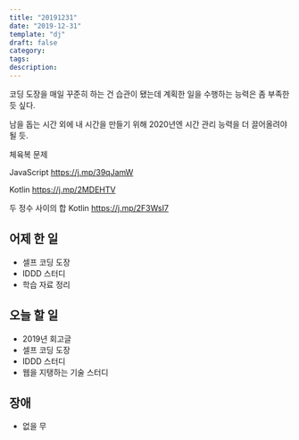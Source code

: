 ```yaml
---
title: "20191231"
date: "2019-12-31"
template: "dj"
draft: false
category: 
tags:
description:
---
```


코딩 도장을 매일 꾸준히 하는 건 습관이 됐는데
계획한 일을 수행하는 능력은 좀 부족한 듯 싶다.

남을 돕는 시간 외에 내 시간을 만들기 위해
2020년엔 시간 관리 능력을 더 끌어올려야 될 듯.

체육복 문제

JavaScript
<https://j.mp/39qJamW>

Kotlin
<https://j.mp/2MDEHTV>

두 정수 사이의 합 Kotlin
<https://j.mp/2F3WsI7>

## 어제 한 일

* 셀프 코딩 도장
* IDDD 스터디
* 학습 자료 정리

## 오늘 할 일

* 2019년 회고글
* 셀프 코딩 도장
* IDDD 스터디
* 웹을 지탱하는 기술 스터디

## 장애

* 없을 무
